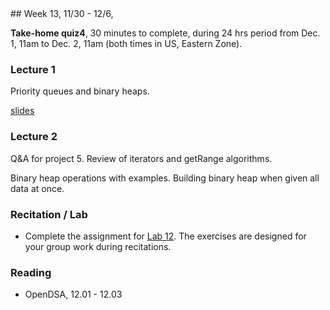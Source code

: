 <div class="week">

<div class="week_heading" markdown="1">
## Week 13, 11/30 - 12/6,
</div>

<div class="column_materials"  markdown="1">


__Take-home quiz4__, 30 minutes to complete, during 24 hrs period from
Dec. 1, 11am to Dec. 2, 11am (both times in US, Eastern Zone). <br>



### Lecture 1

Priority queues and binary heaps.

[slides](slides/13-priority_queues.html)

### Lecture 2

Q&amp;A for project 5. Review of iterators and getRange algorithms.

Binary heap operations with examples. Building binary heap when given all
data at once.

### Recitation / Lab

- Complete the assignment for [Lab 12](labs/lab12). The exercises are designed for your group work during recitations.


</div>

<div class="column_assign"  markdown="1">


### Reading

- OpenDSA, 12.01 - 12.03

</div>
</div>
